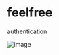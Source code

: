 # feelfree
authentication



![image](https://github.com/user-attachments/assets/acf5bf4c-a64d-4efc-bafe-51088f130800)
